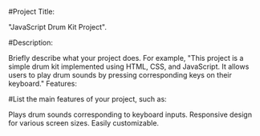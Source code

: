 #Project Title:

"JavaScript Drum Kit Project".

#Description:

Briefly describe what your project does. For example, "This project is a simple drum kit implemented using HTML, CSS, and JavaScript. It allows users to play drum sounds by pressing corresponding keys on their keyboard."
Features:

#List the main features of your project, such as:

Plays drum sounds corresponding to keyboard inputs.
Responsive design for various screen sizes.
Easily customizable.
